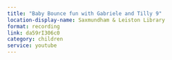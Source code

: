 ```yaml
---
title: "Baby Bounce fun with Gabriele and Tilly 9"
location-display-name: Saxmundham & Leiston Library
format: recording
link: da59rI306c0
category: children
service: youtube
---
```

